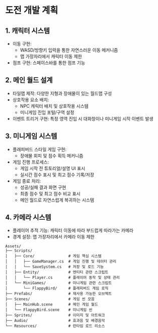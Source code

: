 # 도전 개발 계획
## 1. 캐릭터 시스템
- 이동 구현: 
  - WASD/방향키 입력을 통한 자연스러운 이동 메커니즘
  - 맵 가장자리에서 캐릭터 이동 제한
- 점프 구현: 스페이스바를 통한 점프 기능

## 2. 메인 월드 설계
- 타일맵 제작: 다양한 지형과 장애물이 있는 월드맵 구성
- 상호작용 요소 배치:
  - NPC 캐릭터 배치 및 상호작용 시스템
  - 미니게임 진입 포털/구역 설정
- 이벤트 트리거 구현: 특정 영역 진입 시 대화창이나 미니게임 시작 이벤트 발생

## 3. 미니게임 시스템
- 플래피버드 스타일 게임 구현:
  - 장애물 회피 및 점수 획득 메커니즘
- 게임 진행 프로세스:
  - 게임 시작 전 튜토리얼/설명 UI 표시
  - 실시간 점수 표시 및 최고 점수 기록/저장
- 게임 종료 처리:
  - 성공/실패 결과 화면 구현
  - 최종 점수 및 최고 점수 비교 표시
  - 메인 월드로 자연스럽게 복귀하는 시스템

## 4. 카메라 시스템
  - 플레이어 추적 기능: 캐릭터 이동에 따라 부드럽게 따라가는 카메라
  - 경계 설정: 맵 가장자리에서 카메라 이동 제한
  
  
```
Assets/
├── Scripts/
│   ├── Core/               # 게임 핵심 시스템
│   │   ├── GameManager.cs  # 게임 진행 및 데이터 관리
│   │   └── SaveSystem.cs   # 저장 및 로드 기능
│   ├── Entity/             # 엔티티 관련 스크립트
│   │   └── Player.cs       # 플레이어 동작 및 상태 관리
│   └── MiniGames/          # 미니게임 관련 스크립트
│       └── FlappyBird/     # 플래피버드 게임 로직
├── Prefabs/                # 재사용 가능한 오브젝트
├── Scenes/                 # 게임 씬 모음
│   ├── MainHub.scene       # 메인 게임 월드
│   └── FlappyBird.scene    # 미니게임 씬
├── Sprites/                # 이미지 및 아트워크
├── Audio/                  # 효과음 및 배경음악
└── Resources/              # 런타임 로드 리소스
```